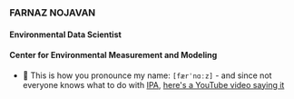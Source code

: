 <h3 align="left"> FARNAZ NOJAVAN </h3>

<h4 align="left"> Environmental Data Scientist</h4>
<h4 align="left"> Center for Environmental Measurement and Modeling  </h4>

- 📢 This is how you pronounce my name: `[færˈnɑːz]` - and since not everyone knows what to do with [IPA](https://en.wikipedia.org/wiki/International_Phonetic_Alphabet), [here's a YouTube video saying it](https://www.youtube.com/watch?v=wnW72cD-Fo8)

<!--
**farnazn/farnazn** is a ✨ _special_ ✨ repository because its `README.md` (this file) appears on your GitHub profile.

Here are some ideas to get you started:

- 🔭 I’m currently working on ...
- 🌱 I’m currently learning ...
- 👯 I’m looking to collaborate on ...
- 🤔 I’m looking for help with ...
- 💬 Ask me about ...
- 📫 How to reach me: ...
- 😄 Pronouns: ...
- ⚡ Fun fact: ...
-->

 
